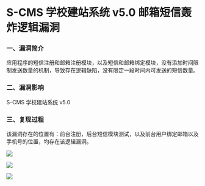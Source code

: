 # S-CMS 学校建站系统 v5.0 邮箱短信轰炸逻辑漏洞

### 一、漏洞简介

应用程序的短信注册和邮箱注册模块，以及短信和邮箱绑定模块，没有添加时间限制发送数量的机制，导致存在逻辑缺陷，没有限定一段时间内可发送的短信数量。

### 二、漏洞影响

S-CMS 学校建站系统 v5.0

### 三、复现过程

该漏洞存在的位置有：前台注册，后台短信模块测试，以及前台用户绑定邮箱以及手机号的位置，均存在该逻辑漏洞。

![](images/15893386747401.png)


![](images/15893386780924.png)


![](images/15893386859590.png)
